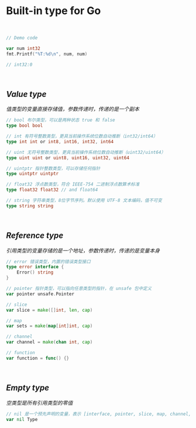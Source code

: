 # Built-in type for Go

<br>

```go
// Demo code

var num int32
fmt.Printf("%T:%d\n", num, num)

// int32:0
```

<br>

## *Value type*
*值类型的变量直接存储值，参数传递时，传递的是一个副本*

```go
// bool 布尔类型，可以是两种状态 true 和 false
type bool bool

// int 有符号整数类型，更具当前操作系统位数自动推断（int32/int64）
type int int or int8, int16, int32, int64

// uint 无符号整数类型，更具当前操作系统位数自动推断（uint32/uint64）
type uint uint or uint8, uint16, uint32, uint64

// uintptr 指针整数类型，可以存储任何指针
type uintptr uintptr

// float32 浮点数类型，符合 IEEE-754 二进制浮点数算术标准
type float32 float32 // and float64

// string 字符串类型，8位字节序列。默认使用 UTF-8 文本编码，值不可变
type string string
```

<br>

## *Reference type*
*引用类型的变量存储的是一个地址，参数传递时，传递的是变量本身*

```go
// error 错误类型，内置的错误类型接口
type error interface {
	Error() string
}

// pointer 指针类型，可以指向任意类型的指针，在 unsafe 包中定义
var pointer unsafe.Pointer

// slice
var slice = make([]int, len, cap)

// map
var sets = make(map[int]int, cap)

// channel
var channel = make(chan int, cap)

// function
var function = func() {}
```

<br>

## *Empty type*
*空类型是所有引用类型的零值*

```go
// nil 是一个预先声明的变量，表示 [interface, pointer, slice, map, channel, function] 的零值
var nil Type
```